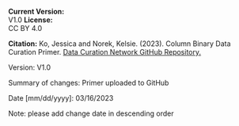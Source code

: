 **Current Version:**  
V1.0
**License:**  
CC BY 4.0

**Citation:**
Ko, Jessica and Norek, Kelsie. (2023). Column Binary Data Curation Primer. [Data Curation Network GitHub Repository.](https://github.com/DataCurationNetwork/data-primers)


Version:
V1.0

Summary of changes: Primer uploaded to GitHub

Date [mm/dd/yyyy]: 03/16/2023

Note: please add change date in descending order